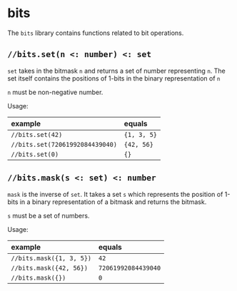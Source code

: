 # bits

The `bits` library contains functions related to bit operations.

## `//bits.set(n <: number) <: set`

`set` takes in the bitmask `n` and returns a set of number representing `n`.
The set itself contains the positions of 1-bits in the binary representation
of `n`

`n` must be non-negative number.

Usage:

| example | equals |
|:-|:-|
|`//bits.set(42)` | `{1, 3, 5}` |
|`//bits.set(72061992084439040)` | `{42, 56}` |
|`//bits.set(0)` | `{}` |

## `//bits.mask(s <: set) <: number`

`mask` is the inverse of `set`. It takes a set `s` which represents the position
of 1-bits in a binary representation of a bitmask and returns the bitmask.

`s` must be a set of numbers.

Usage:

| example | equals |
|:-|:-|
|`//bits.mask({1, 3, 5})` | `42` |
|`//bits.mask({42, 56})` | `72061992084439040` |
|`//bits.mask({})` | `0` |

